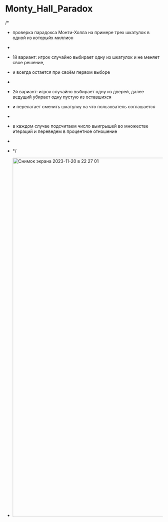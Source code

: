 # Monty_Hall_Paradox
/*
 * проверка парадокса Монти-Холла на примере трех шкатулок в одной из которыйх миллион
 *
 * 1й вариант: игрок случайно выбирает одну из шкатулок и не меняет свое решение,
 * и всегда остается при своём первом выборе
 *
 * 2й вариант: игрок случайно выбирает одну из дверей, далее ведущий убирает одну пустую из оставшихся
 * и перелагает сменить шкатулку на что пользователь соглашается
 *
 * в каждом случае подсчитаем число выигрышей во множестве итераций и переведем в процентное отношение
 *
 * */

 * <img width="1146" alt="Снимок экрана 2023-11-20 в 22 27 01" src="https://github.com/MikhailKostromin/Monty_Hall_Paradox/assets/110930748/ae70d608-e247-4551-9ade-c20e7064f6dc">
